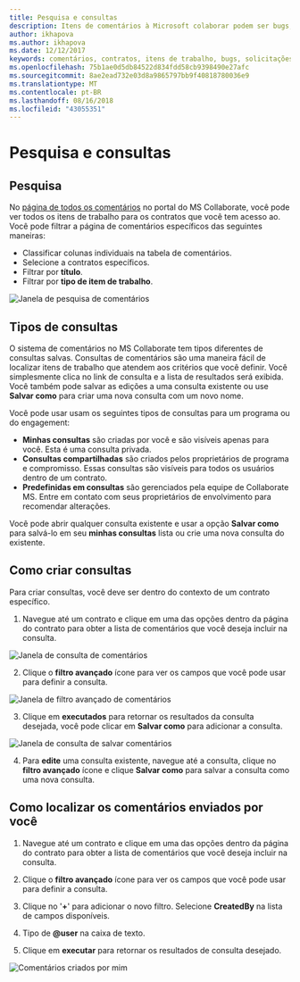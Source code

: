 ```yaml
---
title: Pesquisa e consultas
description: Itens de comentários à Microsoft colaborar podem ser bugs, solicitações de recursos ou todas as tarefas associadas com um contrato. Formulários de comentários podem ser personalizados com base em cada contrato.
author: ikhapova
ms.author: ikhapova
ms.date: 12/12/2017
keywords: comentários, contratos, itens de trabalho, bugs, solicitações de recursos, permissões colaborar, Microsoft Connect, SysDev bugs, bugs de centro de desenvolvimento
ms.openlocfilehash: 75b1ae0d5db84522d834fdd58cb9398490e27afc
ms.sourcegitcommit: 8ae2ead732e03d8a9865797bb9f40818780036e9
ms.translationtype: MT
ms.contentlocale: pt-BR
ms.lasthandoff: 08/16/2018
ms.locfileid: "43055351"
---
```

# <a name="search-and-queries"></a>Pesquisa e consultas

## <a name="search"></a>Pesquisa

No [página de todos os comentários](//developer.microsoft.com/dashboard/collaborate/feedback/bugs) no portal do MS Collaborate, você pode ver todos os itens de trabalho para os contratos que você tem acesso ao.  Você pode filtrar a página de comentários específicos das seguintes maneiras:
-  Classificar colunas individuais na tabela de comentários.
-  Selecione a contratos específicos.
-  Filtrar por **título**.
-  Filtrar por **tipo de item de trabalho**.

![Janela de pesquisa de comentários](images/feedback-search.png)


## <a name="types-of-queries"></a>Tipos de consultas

O sistema de comentários no MS Collaborate tem tipos diferentes de consultas salvas.  Consultas de comentários são uma maneira fácil de localizar itens de trabalho que atendem aos critérios que você definir.  Você simplesmente clica no link de consulta e a lista de resultados será exibida.  Você também pode salvar as edições a uma consulta existente ou use **Salvar como** para criar uma nova consulta com um novo nome.

Você pode usar usam os seguintes tipos de consultas para um programa ou do engagement:
- **Minhas consultas** são criadas por você e são visíveis apenas para você. Esta é uma consulta privada.
- **Consultas compartilhadas** são criados pelos proprietários de programa e compromisso. Essas consultas são visíveis para todos os usuários dentro de um contrato.
- **Predefinidas em consultas** são gerenciados pela equipe de Collaborate MS.  Entre em contato com seus proprietários de envolvimento para recomendar alterações.

Você pode abrir qualquer consulta existente e usar a opção **Salvar como** para salvá-lo em seu **minhas consultas** lista ou crie uma nova consulta do existente.

## <a name="how-to-create-queries"></a>Como criar consultas

Para criar consultas, você deve ser dentro do contexto de um contrato específico.  

1. Navegue até um contrato e clique em uma das opções dentro da página do contrato para obter a lista de comentários que você deseja incluir na consulta.

  ![Janela de consulta de comentários](images/create-feedback-query.png)

2. Clique o **filtro avançado** ícone para ver os campos que você pode usar para definir a consulta. 

  ![Janela de filtro avançado de comentários](images/feedback-advanced-filter.png)

3. Clique em **executados** para retornar os resultados da consulta desejada, você pode clicar em **Salvar como** para adicionar a consulta.

  ![Janela de consulta de salvar comentários](images/feedback-query-save.png)

4. Para **edite** uma consulta existente, navegue até a consulta, clique no **filtro avançado** ícone e clique **Salvar como** para salvar a consulta como uma nova consulta.

## <a name="how-to-find-feedback-submitted-by-you"></a>Como localizar os comentários enviados por você

1. Navegue até um contrato e clique em uma das opções dentro da página do contrato para obter a lista de comentários que você deseja incluir na consulta.

2. Clique o **filtro avançado** ícone para ver os campos que você pode usar para definir a consulta.

3. Clique no '**+**' para adicionar o novo filtro. Selecione **CreatedBy** na lista de campos disponíveis.

4. Tipo de **@user** na caixa de texto.

5. Clique em **executar** para retornar os resultados de consulta desejado.

  ![Comentários criados por mim](images/feedback-created-by-me.png)
  
  

